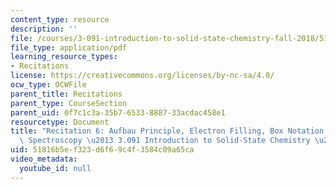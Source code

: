 ```yaml
---
content_type: resource
description: ''
file: /courses/3-091-introduction-to-solid-state-chemistry-fall-2018/51816b5ef323d6f69c4f3584c09a65ca_MIT3_091F18_REC6.pdf
file_type: application/pdf
learning_resource_types:
- Recitations
license: https://creativecommons.org/licenses/by-nc-sa/4.0/
ocw_type: OCWFile
parent_title: Recitations
parent_type: CourseSection
parent_uid: 0f7c1c3a-35b7-6533-8887-33acdac458e1
resourcetype: Document
title: "Recitation 6: Aufbau Principle, Electron Filling, Box Notation, and Photoelectron\
  \ Spectroscopy \u2013 3.091 Introduction to Solid-State Chemistry \u2013 Fall 2018"
uid: 51816b5e-f323-d6f6-9c4f-3584c09a65ca
video_metadata:
  youtube_id: null
---
```

